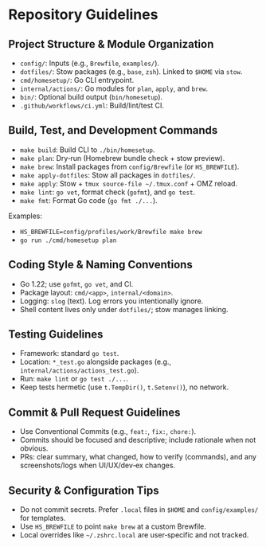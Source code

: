 # Repository Guidelines

## Project Structure & Module Organization
- `config/`: Inputs (e.g., `Brewfile`, `examples/`).
- `dotfiles/`: Stow packages (e.g., `base`, `zsh`). Linked to `$HOME` via `stow`.
- `cmd/homesetup/`: Go CLI entrypoint.
- `internal/actions/`: Go modules for `plan`, `apply`, and `brew`.
- `bin/`: Optional build output (`bin/homesetup`).
- `.github/workflows/ci.yml`: Build/lint/test CI.

## Build, Test, and Development Commands
- `make build`: Build CLI to `./bin/homesetup`.
- `make plan`: Dry‑run (Homebrew bundle check + stow preview).
- `make brew`: Install packages from `config/Brewfile` (or `HS_BREWFILE`).
- `make apply-dotfiles`: Stow all packages in `dotfiles/`.
- `make apply`: Stow + `tmux source-file ~/.tmux.conf` + OMZ reload.
- `make lint`: `go vet`, format check (`gofmt`), and `go test`.
- `make fmt`: Format Go code (`go fmt ./...`).

Examples:
- `HS_BREWFILE=config/profiles/work/Brewfile make brew`
- `go run ./cmd/homesetup plan`

## Coding Style & Naming Conventions
- Go 1.22; use `gofmt`, `go vet`, and CI.
- Package layout: `cmd/<app>`, `internal/<domain>`.
- Logging: `slog` (text). Log errors you intentionally ignore.
- Shell content lives only under `dotfiles/`; stow manages linking.

## Testing Guidelines
- Framework: standard `go test`.
- Location: `*_test.go` alongside packages (e.g., `internal/actions/actions_test.go`).
- Run: `make lint` or `go test ./...`.
- Keep tests hermetic (use `t.TempDir()`, `t.Setenv()`), no network.

## Commit & Pull Request Guidelines
- Use Conventional Commits (e.g., `feat:`, `fix:`, `chore:`).
- Commits should be focused and descriptive; include rationale when not obvious.
- PRs: clear summary, what changed, how to verify (commands), and any screenshots/logs when UI/UX/dev‑ex changes.

## Security & Configuration Tips
- Do not commit secrets. Prefer `.local` files in `$HOME` and `config/examples/` for templates.
- Use `HS_BREWFILE` to point `make brew` at a custom Brewfile.
- Local overrides like `~/.zshrc.local` are user‑specific and not tracked.
